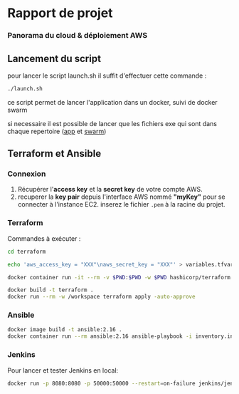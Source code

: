 # Rapport de projet
### Panorama du cloud & déploiement AWS


## Lancement du script

pour lancer le script launch.sh il suffit d'effectuer cette commande :

```sh
./launch.sh
```

ce script permet de lancer l'application dans un docker, suivi de docker swarm 

si necessaire il est possible de lancer que les fichiers exe qui sont dans chaque repertoire ([app](app) et [swarm](swarm))

## Terraform et Ansible
### Connexion
1. Récupérer l'**access key** et la **secret key** de votre compte AWS.
2. recuperer la **key pair** depuis l'interface AWS nommé **"myKey"** pour se connecter à l'instance EC2. inserez le fichier `.pem` à la racine du projet.

### Terraform

Commandes à exécuter : 

```sh
cd terraform

echo 'aws_access_key = "XXX"\naws_secret_key = "XXX"' > variables.tfvars

docker container run -it --rm -v $PWD:$PWD -w $PWD hashicorp/terraform init

docker build -t terraform .
docker run --rm -w /workspace terraform apply -auto-approve
```

### Ansible

```sh
docker image build -t ansible:2.16 . 
docker container run --rm ansible:2.16 ansible-playbook -i inventory.ini playbook.yml
```

### Jenkins

Pour lancer et tester Jenkins en local:
```sh
docker run -p 8080:8080 -p 50000:50000 --restart=on-failure jenkins/jenkins:2.430-jdk21
```
